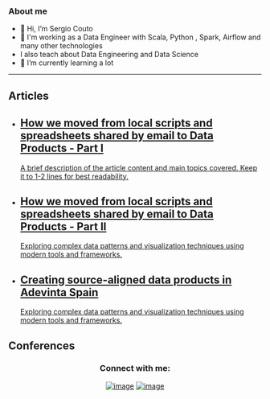 ### About me

- 👋 Hi, I’m Sergio Couto
- 👀 I'm working as a Data Engineer with Scala, Python , Spark, Airflow and many other technologies
- I also teach about Data Engineering and Data Science
- 🌱 I’m currently learning a lot
---




## Articles
<div>
    <ul class="article-list">
        <!-- Repeat this block for each article -->
        <li class="article-item">
            <a href="https://medium.com/adevinta-tech-blog/how-we-moved-from-local-scripts-and-spreadsheets-shared-by-email-to-data-products-edaec9228753" class="article-link">
                <i class="fas fa-file-alt article-icon"></i>
                <div class="article-content">
                    <h2 class="article-title">How we moved from local scripts and spreadsheets shared by email to Data Products - Part I</h2>
                    <p class="article-description">
                        A brief description of the article content and main topics covered. 
                        Keep it to 1-2 lines for best readability.
                    </p>
                </div>
            </a>
        </li>
        <li class="article-item">
            <a href="#article-url" class="article-link">
                <i class="fas fa-chart-line article-icon"></i>
                <div class="article-content">
                    <h2 class="article-title">How we moved from local scripts and spreadsheets shared by email to Data Products - Part II</h2>
                    <p class="article-description">
                        Exploring complex data patterns and visualization techniques 
                        using modern tools and frameworks.
                    </p>
                </div>
            </a>
        </li>
              <li class="article-item">
            <a href="#article-url" class="article-link">
                <i class="fas fa-chart-line article-icon"></i>
                <div class="article-content">
                    <h2 class="article-title">Creating source-aligned data products in Adevinta Spain</h2>
                    <p class="article-description">
                        Exploring complex data patterns and visualization techniques 
                        using modern tools and frameworks.
                    </p>
                </div>
            </a>
        </li>
    </ul>

## Conferences

<h3 align="center">Connect with me:</h3>
<div align="center">

[![image](https://img.shields.io/badge/LinkedIn-0077B5?style=for-the-badge&logo=linkedin&logoColor=white)](https://linkedin.com/in/sergiocoutocatoira)
[![image](https://img.shields.io/badge/stack%20overflow-FE7A16?logo=stack-overflow&logoColor=white&style=for-the-badge)](https://stackoverflow.com/users/6378311/scouto)


<!---
SCouto/SCouto is a ✨ special ✨ repository because its `README.md` (this file) appears on your GitHub profile.
You can click the Preview link to take a look at your changes.
--->
